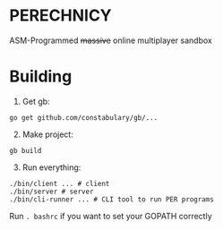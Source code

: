 # PERECHNICY

ASM-Programmed ~~massive~~ online multiplayer sandbox

# Building

1. Get gb:

```
go get github.com/constabulary/gb/...
```

2. Make project:

```
gb build
```

3. Run everything:

```
./bin/client ... # client
./bin/server # server
./bin/cli-runner ... # CLI tool to run PER programs
```

Run ``. bashrc`` if you want to set your GOPATH correctly
